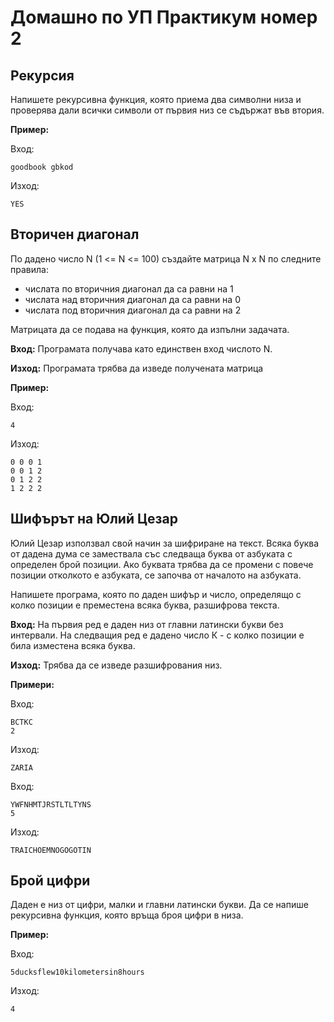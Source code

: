 # Домашно по УП Практикум номер 2

## Рекурсия
Напишете рекурсивна функция, която приема два символни низа и проверява дали всички символи от първия низ се съдържат във втория.

**Пример:**

Вход:

    goodbook gbkod

Изход:

    YES

## Вторичен диагонал
По дадено число N (1 <= N <= 100) създайте матрица N x N по следните правила:

- числата по вторичния диагонал да са равни на 1
- числата над вторичния диагонал да са равни на 0
- числата под вторичния диагонал да са равни на 2

Матрицата да се подава на функция, която да изпълни задачата.

**Вход:** Програмата получава като единствен вход числото N.

**Изход:** Програмата трябва да изведе получената матрица

**Пример:**

Вход:

	4

Изход:

	0 0 0 1 
	0 0 1 2 
	0 1 2 2 
	1 2 2 2 
	
## Шифърът на Юлий Цезар
Юлий Цезар използвал свой начин за шифриране на текст. Всяка буква от дадена дума се замествала със следваща буква от азбуката с определен брой позиции. Ако буквата трябва да се промени с повече позиции отколкото е азбуката, се започва от началото на азбуката.

Напишете програма, която по даден шифър и число, определящо с колко позиции е преместена всяка буква, разшифрова текста.

**Вход:** На първия ред е даден низ от главни латински букви без интервали. На следващия ред е дадено число К - с колко позиции е била изместена всяка буква.

**Изход:** Трябва да се изведе разшифрования низ.

**Примери:**

Вход:

	BCTKC
	2

Изход:

	ZARIA

Вход:

	YWFNHMTJRSTLTLTYNS
	5

Изход:

	TRAICHOEMNOGOGOTIN

## Брой цифри

Даден е низ от цифри, малки и главни латински букви. Да се напише рекурсивна функция, която връща броя цифри в низа.

**Пример:**

Вход:

	5ducksflew10kilometersin8hours

Изход:

	4